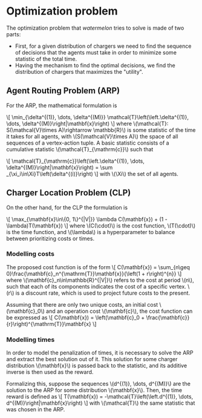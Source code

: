 # Optimization problem

The optimization problem that *watermelon* tries to solve is made of two parts:
- First, for a given distribution of chargers we need to find the sequence of decisions that the agents must take in order to minimize some statistic of the total time.
- Having the mechanism to find the optimal decisions, we find the distribution of chargers that maximizes the "utility".

## Agent Routing Problem (ARP)

For the ARP, the mathematical formulation is

\\[
    \min_{\delta^{(1)}, \dots, \delta^{(M)}} \mathcal{T}\left(\left.\delta^{(1)}, \dots, \delta^{(M)}\right|\mathbf{x}\right)
\\]
where \\(\mathcal{T}: S(\mathcal{V}\times A)\rightarrow \mathbb{R}\\) is some statistic of the time it takes for all agents, with \\(S(\mathcal{V}\times A)\\) the space of all sequences of a vertex-action tuple. A basic statistic consists of a cumulative statistic \\(\mathcal{T}_{\mathrm{c}}\\) such that

\\[
    \mathcal{T}_{\mathrm{c}}\left(\left.\delta^{(1)}, \dots, \delta^{(M)}\right|\mathbf{x}\right) = \sum _{\xi_i\in\Xi}T\left(\delta^{(i)}\right)
\\]
with \\(\Xi\\) the set of all agents.

## Charger Location Problem (CLP)

On the other hand, for the CLP the formulation is

\\[
    \max_{\mathbf{x}\in\\{0, 1\\}^{|V|}} \lambda C(\mathbf{x}) + (1 - \lambda)T(\mathbf{x})
\\]
where \\(C(\cdot)\\) is the cost function, \\(T(\cdot)\\) is the time function, and \\(\lambda\\) is a hyperparameter to balance between prioritizing costs or times.

### Modelling costs

The proposed cost function is of the form
\\[
    C(\mathbf{x}) = \sum_{n\geq 0}\frac{\mathbf{c}_n^{\mathrm{T}}\mathbf{x}}{\left(1 + r\right)^{n}}
\\]
where \\(\mathbf{c}_n\in\mathbb{R}^{|V|}\\) refers to the cost at period \\(n\\), such that each of its components indicates the cost of a specific vertex. \\(r\\) is a discount rate, which is used to project future costs to the present.

Assuming that there are only two unique costs, an initial cost \\(\mathbf{c}_0\\) and an operation cost \\(\mathbf{c}\\), the cost function can be expressed as
\\[
    C(\mathbf{x}) = \left(\mathbf{c}_0 + \frac{\mathbf{c}}{r}\right)^{\mathrm{T}}\mathbf{x}
\\]

### Modelling times

In order to model the penalization of times, it is necessary to solve the ARP and extract the best solution out of it. This solution for some charger distribution \\(\mathbf{x}\\) is passed back to the statistic, and its additive inverse is then used as the reward.

Formalizing this, suppose the sequences \\(d^{(1)}, \dots, d^{(M)}\\) are the solution to the ARP for some distribution \\(\mathbf{x}\\). Then, the time reward is defined as
\\[
    T(\mathbf{x}) = -\mathcal{T}\left(\left.d^{(1)}, \dots, d^{(M)}\right|\mathbf{x}\right)
\\]
with \\(\mathcal{T}\\) the same statistic that was chosen in the ARP.
